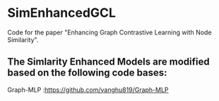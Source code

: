 # SimEnhancedGCL
Code for the paper "Enhancing Graph Contrastive Learning with Node Similarity".

The Simlarity Enhanced Models are modified based on the following code bases:
---
Graph-MLP :https://github.com/yanghu819/Graph-MLP
